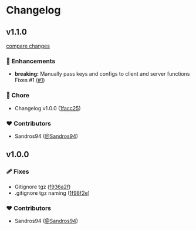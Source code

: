 # Changelog


## v1.1.0

[compare changes](https://github.com/sandros94/nuxt-stripe/compare/v1.0.0...v1.1.0)

### 🚀 Enhancements

- **breaking:** Manually pass keys and configs to client and server functions Fixes #1 ([#1](https://github.com/sandros94/nuxt-stripe/issues/1))

### 🏡 Chore

- Changelog v1.0.0 ([1facc25](https://github.com/sandros94/nuxt-stripe/commit/1facc25))

### ❤️  Contributors

- Sandros94 ([@Sandros94](http://github.com/Sandros94))

## v1.0.0


### 🩹 Fixes

- Gitignore tgz ([f936a2f](https://github.com/sandros94/nuxt-stripe/commit/f936a2f))
- .gitignore tgz naming ([1f98f2e](https://github.com/sandros94/nuxt-stripe/commit/1f98f2e))

### ❤️  Contributors

- Sandros94 ([@Sandros94](http://github.com/Sandros94))


